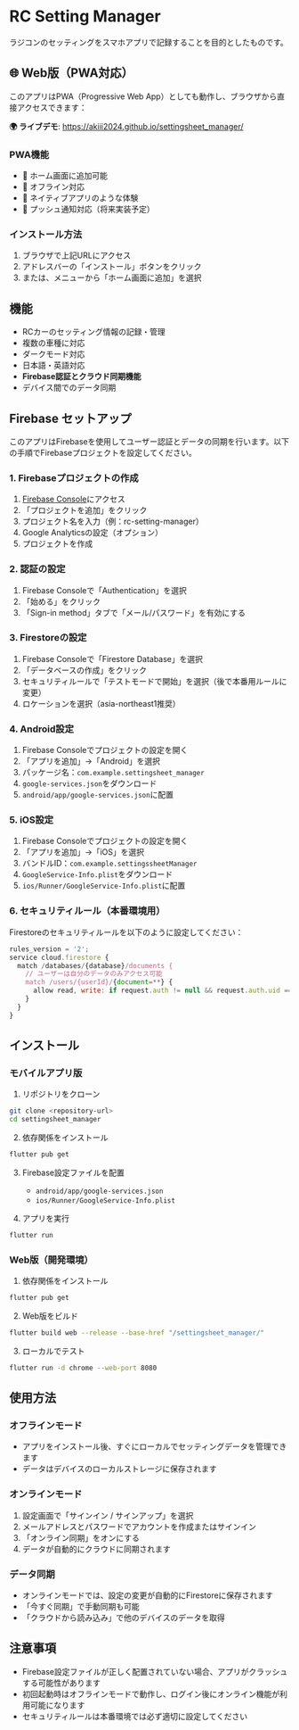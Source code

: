 # RC Setting Manager

ラジコンのセッティングをスマホアプリで記録することを目的としたものです。

## 🌐 Web版（PWA対応）

このアプリはPWA（Progressive Web App）としても動作し、ブラウザから直接アクセスできます：

**🌍 ライブデモ**: https://akiii2024.github.io/settingsheet_manager/

### PWA機能
- 📱 ホーム画面に追加可能
- 🔄 オフライン対応
- 📲 ネイティブアプリのような体験
- 🔔 プッシュ通知対応（将来実装予定）

### インストール方法
1. ブラウザで上記URLにアクセス
2. アドレスバーの「インストール」ボタンをクリック
3. または、メニューから「ホーム画面に追加」を選択

## 機能

- RCカーのセッティング情報の記録・管理
- 複数の車種に対応
- ダークモード対応
- 日本語・英語対応
- **Firebase認証とクラウド同期機能**
- デバイス間でのデータ同期

## Firebase セットアップ

このアプリはFirebaseを使用してユーザー認証とデータの同期を行います。以下の手順でFirebaseプロジェクトを設定してください。

### 1. Firebaseプロジェクトの作成

1. [Firebase Console](https://console.firebase.google.com/)にアクセス
2. 「プロジェクトを追加」をクリック
3. プロジェクト名を入力（例：rc-setting-manager）
4. Google Analyticsの設定（オプション）
5. プロジェクトを作成

### 2. 認証の設定

1. Firebase Consoleで「Authentication」を選択
2. 「始める」をクリック
3. 「Sign-in method」タブで「メール/パスワード」を有効にする

### 3. Firestoreの設定

1. Firebase Consoleで「Firestore Database」を選択
2. 「データベースの作成」をクリック
3. セキュリティルールで「テストモードで開始」を選択（後で本番用ルールに変更）
4. ロケーションを選択（asia-northeast1推奨）

### 4. Android設定

1. Firebase Consoleでプロジェクトの設定を開く
2. 「アプリを追加」→「Android」を選択
3. パッケージ名：`com.example.settingsheet_manager`
4. `google-services.json`をダウンロード
5. `android/app/google-services.json`に配置

### 5. iOS設定

1. Firebase Consoleでプロジェクトの設定を開く
2. 「アプリを追加」→「iOS」を選択
3. バンドルID：`com.example.settingssheetManager`
4. `GoogleService-Info.plist`をダウンロード
5. `ios/Runner/GoogleService-Info.plist`に配置

### 6. セキュリティルール（本番環境用）

Firestoreのセキュリティルールを以下のように設定してください：

```javascript
rules_version = '2';
service cloud.firestore {
  match /databases/{database}/documents {
    // ユーザーは自分のデータのみアクセス可能
    match /users/{userId}/{document=**} {
      allow read, write: if request.auth != null && request.auth.uid == userId;
    }
  }
}
```

## インストール

### モバイルアプリ版

1. リポジトリをクローン
```bash
git clone <repository-url>
cd settingsheet_manager
```

2. 依存関係をインストール
```bash
flutter pub get
```

3. Firebase設定ファイルを配置
   - `android/app/google-services.json`
   - `ios/Runner/GoogleService-Info.plist`

4. アプリを実行
```bash
flutter run
```

### Web版（開発環境）

1. 依存関係をインストール
```bash
flutter pub get
```

2. Web版をビルド
```bash
flutter build web --release --base-href "/settingsheet_manager/"
```

3. ローカルでテスト
```bash
flutter run -d chrome --web-port 8080
```

## 使用方法

### オフラインモード
- アプリをインストール後、すぐにローカルでセッティングデータを管理できます
- データはデバイスのローカルストレージに保存されます

### オンラインモード
1. 設定画面で「サインイン / サインアップ」を選択
2. メールアドレスとパスワードでアカウントを作成またはサインイン
3. 「オンライン同期」をオンにする
4. データが自動的にクラウドに同期されます

### データ同期
- オンラインモードでは、設定の変更が自動的にFirestoreに保存されます
- 「今すぐ同期」で手動同期も可能
- 「クラウドから読み込み」で他のデバイスのデータを取得

## 注意事項

- Firebase設定ファイルが正しく配置されていない場合、アプリがクラッシュする可能性があります
- 初回起動時はオフラインモードで動作し、ログイン後にオンライン機能が利用可能になります
- セキュリティルールは本番環境では必ず適切に設定してください
